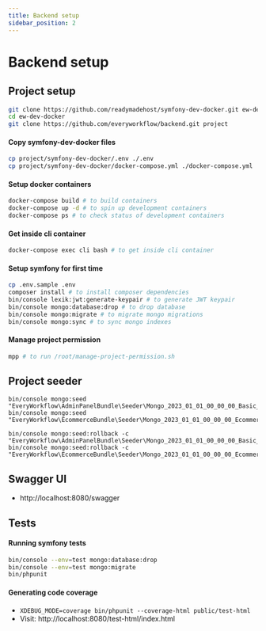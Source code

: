 ```yaml
---
title: Backend setup
sidebar_position: 2
---
```


# Backend setup

## Project setup

```bash
git clone https://github.com/readymadehost/symfony-dev-docker.git ew-dev-docker
cd ew-dev-docker
git clone https://github.com/everyworkflow/backend.git project
```

#### Copy symfony-dev-docker files

```bash
cp project/symfony-dev-docker/.env ./.env
cp project/symfony-dev-docker/docker-compose.yml ./docker-compose.yml
```

#### Setup docker containers

```bash
docker-compose build # to build containers
docker-compose up -d # to spin up development containers
docker-compose ps # to check status of development containers
```

#### Get inside cli container

```bash
docker-compose exec cli bash # to get inside cli container
```

#### Setup symfony for first time

```bash
cp .env.sample .env
composer install # to install composer dependencies
bin/console lexik:jwt:generate-keypair # to generate JWT keypair
bin/console mongo:database:drop # to drop database
bin/console mongo:migrate # to migrate mongo migrations
bin/console mongo:sync # to sync mongo indexes
```

#### Manage project permission

```bash
mpp # to run /root/manage-project-permission.sh
```

## Project seeder

```
bin/console mongo:seed "EveryWorkflow\AdminPanelBundle\Seeder\Mongo_2023_01_01_00_00_00_Basic_Seeder"
bin/console mongo:seed "EveryWorkflow\EcommerceBundle\Seeder\Mongo_2023_01_01_00_00_00_Ecommerce_Seeder"
```

```
bin/console mongo:seed:rollback -c "EveryWorkflow\AdminPanelBundle\Seeder\Mongo_2023_01_01_00_00_00_Basic_Seeder"
bin/console mongo:seed:rollback -c "EveryWorkflow\EcommerceBundle\Seeder\Mongo_2023_01_01_00_00_00_Ecommerce_Seeder"
```

## Swagger UI

- http://localhost:8080/swagger

## Tests

#### Running symfony tests

```bash
bin/console --env=test mongo:database:drop
bin/console --env=test mongo:migrate
bin/phpunit
```

#### Generating code coverage

- `XDEBUG_MODE=coverage bin/phpunit --coverage-html public/test-html`
- Visit: http://localhost:8080/test-html/index.html

